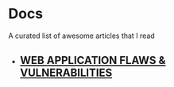 # Docs
A curated list of awesome articles that I read


- ## [WEB APPLICATION FLAWS & VULNERABILITIES](https://github.com/mohammadrabetian/Docs/blob/master/WEB%20APPLICATION%20FLAWS%20%26%20VULNERABILITIES/README.md)
